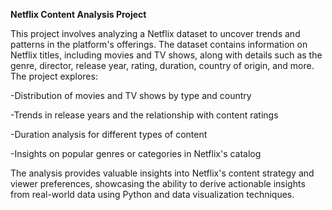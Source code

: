 **Netflix Content Analysis Project**

This project involves analyzing a Netflix dataset to uncover trends and patterns in the platform's offerings. The dataset contains information on Netflix titles, including movies and TV shows, along with details such as the genre, director, release year, rating, duration, country of origin, and more. The project explores:

-Distribution of movies and TV shows by type and country

-Trends in release years and the relationship with content ratings

-Duration analysis for different types of content

-Insights on popular genres or categories in Netflix's catalog

The analysis provides valuable insights into Netflix's content strategy and viewer preferences, showcasing the ability to derive actionable insights from real-world data using Python and data visualization techniques.













